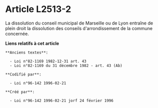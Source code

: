 # Article L2513-2

La dissolution du conseil municipal de Marseille ou de Lyon entraîne de plein droit la dissolution des conseils
d'arrondissement de la commune concernée.

**Liens relatifs à cet article**

	**Anciens textes**:

	  - Loi n°82-1169 1982-12-31 art. 43
	  - Loi n°82-1169 du 31 décembre 1982 - art. 43 (Ab)

	**Codifié par**:

	  - Loi n°96-142 1996-02-21

	**Créé par**:

	  - Loi n°96-142 1996-02-21 jorf 24 février 1996
